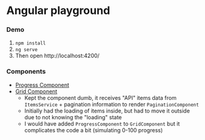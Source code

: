 # Angular playground

### Demo

1. `npm install`
2. `ng serve`
3. Then open http://localhost:4200/

### Components

* [Progress Component](src/app/components/progress/progress.component.ts)
* [Grid Component](src/app/components/grid/grid.component.ts)
  * Kept the component dumb, it receives "API" items data from `ItemsService` + pagination information to render `PaginationComponent`
  * Initially had the loading of items inside, but had to move it outside due to not knowing the "loading" state
  * I would have added `ProgressComponent` to `GridComponent` but it complicates the code a bit (simulating 0-100 progress)
